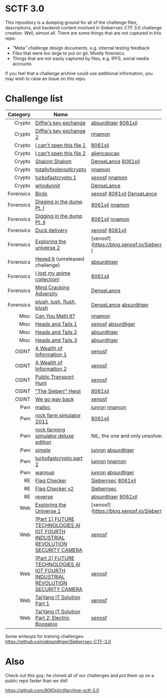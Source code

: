 # SCTF 3.0
This repository is a dumping ground for all of the challenge files, descriptions, and backend content involved in Sieberrsec CTF 3.0 challenge creation. Well, almost all. There are some things that are not captured in this repo:
 * "Meta" challenge design documents, e.g. internal testing feedback
 * Files that were too large to put on git. Mostly forensics.
 * Things that are not easily captured by files, e.g. IPFS, social media accounts

If you feel that a challenge archive could use additional information, you may wish to raise an Issue on this repo.

# Challenge list
Category | Name | Writeups
--------:|------|----------
Crypto | [Diffie's key exchange](Crypto/diffies_key_exchange) | [absurdtiger](https://github.com/absurdtiger/Sieberrsec-CTF-3.0/tree/main/Crypto/Diffie's%20key%20exchange%201) [8061xjl](https://github.com/8061xjl/ctf-writeups/blob/main/sctf-3.0.md#diffies-key-exchange) 
Crypto | [Diffie's key exchange 2](Crypto/diffies_key_exchange_2) | [nnamon](https://nandynarwhals.org/sieberrsec-ctf-3.0-diffieskeyexchange2/)
Crypto | [I can't open this file 1](Crypto/I_can-t_open_this_file_1) | [8061xjl](https://github.com/8061xjl/ctf-writeups/blob/main/sctf-3.0.md#i-cant-open-this-file-part-1)
Crypto | [I can't open this file 2](Crypto/I_can-t_open_this_file_2) | [aliencaocao](https://github.com/aliencaocao/SCTF-3.0-Writeups/tree/main/i%20cant%20open%20this%20file%20part%202)
Crypto | [Shalom Shalom](Crypto/Shalom_Shalom) | [DenseLance](https://github.com/DenseLance/ctf-challenges/tree/main/Sieberrsec%20CTF%203.0/Shalom%20Shalom) [8061xjl](https://github.com/8061xjl/ctf-writeups/blob/main/sctf-3.0.md#shalom-shalom)
Crypto | [totallyfoolproofcrypto](Crypto/totallyfoolproofcrypto) | [nnamon](https://nandynarwhals.org/sieberrsec-ctf-3.0-totallyfoolproofcrypto/)
Crypto | [turbofastcrypto 1](Crypto/turbofastcrypto) | [xenosf](https://blog.xenosf.io/Sieberrsec%202021/Cryptography/Turbo%20Fast%20Crypto%2C%20part%201) [nnamon](https://nandynarwhals.org/sieberrsec-ctf-3.0-turbofastcrypto/)
Crypto | [whodunnit](Crypto/whodunnit) | [DenseLance](https://github.com/DenseLance/ctf-challenges/tree/main/Sieberrsec%20CTF%203.0/whodunnit)
Forensics | [Birds](Forensics/Birds) | [xenosf](https://blog.xenosf.io/Sieberrsec%202021/Forensics/Birds) [8061xjl](https://github.com/8061xjl/ctf-writeups/blob/main/sctf-3.0.md#birds) [DenseLance](https://github.com/DenseLance/ctf-challenges/tree/main/Sieberrsec%20CTF%203.0/Birds)
Forensics | [Digging in the dump Pt. I](Forensics/Digging_in_the_dump) | [8061xjl](https://github.com/8061xjl/ctf-writeups/blob/main/sctf-3.0.md#digging-in-the-dump-pt-i) [nnamon](https://nandynarwhals.org/sieberrsec-ctf-3.0-digginginthedump/)
Forensics | [Digging in the dump Pt. II](Forensics/Digging_in_the_dump) | [8061xjl](https://github.com/8061xjl/ctf-writeups/blob/main/sctf-3.0.md#digging-in-the-dump-pt-ii) [nnamon](https://nandynarwhals.org/sieberrsec-ctf-3.0-digginginthedump/)
Forensics | [Duck delivery](Forensics/Duck_delivery) | [xenosf](https://blog.xenosf.io/Sieberrsec%202021/Forensics/Duck%20Delivery) [8061xjl](https://github.com/8061xjl/ctf-writeups/blob/main/sctf-3.0.md#duck-delivery)
Forensics | [Exploring the universe 2](Forensics/Exploring_the_universe_2) | [xenosf](https://blog.xenosf.io/Sieberrsec%202021/Forensics/Exploring%20The%20Universe!%20(Part%202%29 )
Forensics | [Hexed It](Forensics/Hexed_It) (unreleased challenge) | [absurdtiger](https://github.com/absurdtiger/Sieberrsec-CTF-3.0/tree/main/Forensics/Hexed%20It)
Forensics | [I lost my anime collection!](Forensics/I_lost_my_anime_collection) | [8061xjl](https://github.com/8061xjl/ctf-writeups/blob/main/sctf-3.0.md#i-lost-my-anime-collection-pt-i)
Forensics | [Mind Cracking Adversity](Forensics/Mind_cracking_adversity) | [DenseLance](https://github.com/DenseLance/ctf-challenges/tree/main/Sieberrsec%20CTF%203.0/Mind%20Cracking%20Adversity)
Forensics | [plush, lush, flush, blush](Forensics/plush_lush_flush_blush) | [DenseLance](https://github.com/DenseLance/ctf-challenges/tree/main/Sieberrsec%20CTF%203.0/plush%2C%20lush%2C%20flush%2C%20blush) [absurdtiger](https://github.com/absurdtiger/Sieberrsec-CTF-3.0/blob/main/Forensics/plush_lush_flush_blush/README.md)
Misc | [Can You Math It?](Misc/can_you_math_it) | [nnamon](https://nandynarwhals.org/sieberrsec-ctf-3.0-canyoumathit/)
Misc | [Heads and Tails 1](Misc/Heads_and_Tails) | [xenosf](https://blog.xenosf.io/Sieberrsec%202021/Miscellaneous/Heads%20and%20Tails%20Part%201) [absurdtiger](https://github.com/absurdtiger/Sieberrsec-CTF-3.0/blob/main/Misc/Heads%26Tails/Part%201%20Writeup.md)
Misc | [Heads and Tails 2](Misc/Heads_and_Tails) | [absurdtiger](https://github.com/absurdtiger/Sieberrsec-CTF-3.0/blob/main/Misc/Heads%26Tails/Part%202%20Writeup.md)
Misc | [Heads and Tails 3](Misc/Heads_and_Tails) | [absurdtiger](https://github.com/absurdtiger/Sieberrsec-CTF-3.0/blob/main/Misc/Heads%26Tails/Part%203%20Writeup.md)
OSINT | [A Wealth of Information 1](OSINT/A_wealth_of_information) | [xenosf](https://blog.xenosf.io/Sieberrsec%202021/OSINT/A%20Wealth%20of%20Information%20Part%201)
OSINT | [A Wealth of Information 2](OSINT/A_wealth_of_information) | [xenosf](https://blog.xenosf.io/Sieberrsec%202021/OSINT/A%20Wealth%20of%20Information%20Part%202)
OSINT | [Public Transport Hunt](OSINT/Public_transport_hunt) | [xenosf](https://blog.xenosf.io/Sieberrsec%202021/OSINT/Public%20Transport%20Hunt) 
OSINT | ["The Sieberr" Heist](OSINT/The_Sieberr_Heist) | [8061xjl](https://github.com/8061xjl/ctf-writeups/blob/main/sctf-3.0.md#the-sieberr-heist-part-1)
OSINT | [We go way back](OSINT/We_go_way_back) | [xenosf](https://blog.xenosf.io/Sieberrsec%202021/OSINT/We%20go%20way%20back)
Pwn | [malloc](Pwn/malloc) | [junron](https://github.com/junron/writeups/blob/master/2021/sieberrsec/malloc.md) [nnamon](https://nandynarwhals.org/sieberrsec-ctf-3.0-malloc/)
Pwn | [rock farm simulator 2011](Pwn/rock_farming_simulator) | [8061xjl](https://github.com/8061xjl/ctf-writeups/blob/main/sctf-3.0.md#rock-farm-simulator-2011)
Pwn | [rock farming simulator deluxe edition](Pwn/rock_farming_simulator_deluxe_edition) | NIL; the one and only unsolved challenge
Pwn | [simple](Pwn/simple) | [junron](https://github.com/junron/writeups/blob/master/2021/sieberrsec/simple.md) [absurdtiger](https://github.com/absurdtiger/Sieberrsec-CTF-3.0/tree/main/Pwn/simple)
Pwn | [turbofastcrypto part 2](Pwn/turbofastcrypto) | [junron](https://github.com/junron/writeups/blob/master/2021/sieberrsec/turbocrypto2.md) [nnamon](https://nandynarwhals.org/sieberrsec-ctf-3.0-turbofastcrypto/)
Pwn | [warmup](Pwn/warmup) | [junron](https://github.com/junron/writeups/blob/master/2021/sieberrsec/warmup.md) [absurdtiger](https://github.com/absurdtiger/Sieberrsec-CTF-3.0/tree/main/Pwn/warmup)
RE | [Flag Checker](RE/flag-checker) | [Sieberrsec](https://github.com/IRS-Cybersec/ctfdump/tree/master/Sieberrsec%20CTFs/Sieberrsec%20CTF%203.0/RE/flag_checker) [8061xjl](https://github.com/8061xjl/ctf-writeups/blob/main/sctf-3.0.md#flag-checker)
RE | [Flag Checker v2](RE/flagcheckerv2) | [Sieberrsec](https://github.com/IRS-Cybersec/ctfdump/tree/master/Sieberrsec%20CTFs/Sieberrsec%20CTF%203.0/RE/flag_checker)
RE | [reverse](RE/reverse) | [absurdtiger](https://github.com/absurdtiger/Sieberrsec-CTF-3.0/tree/main/RE/reverse) [8061xjl](https://github.com/8061xjl/ctf-writeups/blob/main/sctf-3.0.md#reverse)
Web | [Exploring the Universe 1](Web/Exploring_the_Universe_1) | [xenosf](https://blog.xenosf.io/Sieberrsec%202021/Web/Exploring%20The%20Universe!%20(Part%201%29 )
Web | [[Part 1] FUTURE TECHNOLOGIES AI IOT FOURTH INDUSTRIAL REVOLUTION SECURITY CAMERA](Web/sctf-camera) | [xenosf](https://blog.xenosf.io/Sieberrsec%202021/Web/%5BPart%201%5D%20FUTURE%20TECHNOLOGIES%20AI%20IOT%20FOURTH%20INDUSTRIAL%20REVOLUTION%20SECURITY%20CAMERA)
Web | [[Part 2] FUTURE TECHNOLOGIES AI IOT FOURTH INDUSTRIAL REVOLUTION SECURITY CAMERA](Web/sctf-camera) | [xenosf](https://blog.xenosf.io/Sieberrsec%202021/Web/%5BPart%202%5D%20FUTURE%20TECHNOLOGIES%20AI%20IOT%20FOURTH%20INDUSTRIAL%20REVOLUTION%20SECURITY%20CAMERA)
Web | [TaiYang IT Solution Part 1](Web/sctf-jwt) | [xenosf](https://blog.xenosf.io/Sieberrsec%202021/Web/TaiYang%20IT%20Solution%20Part%201)
Web | [TaiYang IT Solution Part 2: Electric Boogaloo](Web/sctf-jwt) | [xenosf](https://blog.xenosf.io/Sieberrsec%202021/Web/TaiYang%20IT%20Solution%20Part%202:%20Electric%20Boogaloo)

Some writeups for training challenges: https://github.com/absurdtiger/Sieberrsec-CTF-3.0

# Also
Check out this guy; he cloned all of our challenges and put them up on a public repo faster than _we_ did! 

https://github.com/8061xjl/ctfarchive-sctf-3.0

